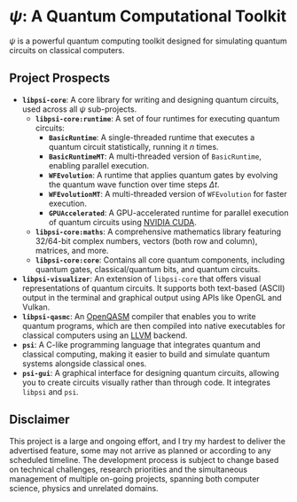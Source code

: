 # $\psi$: A Quantum Computational Toolkit
$\psi$ is a powerful quantum computing toolkit designed for simulating quantum circuits on classical computers.

## Project Prospects
- **`libpsi-core`**: A core library for writing and designing quantum circuits, used across all $\psi$ sub-projects. 
    - **`libpsi-core:runtime`**: A set of four runtimes for executing quantum circuits:
        - **`BasicRuntime`**: A single-threaded runtime that executes a quantum circuit statistically, running it $n$ times.
        - **`BasicRuntimeMT`**: A multi-threaded version of `BasicRuntime`, enabling parallel execution.
        - **`WFEvolution`**: A runtime that applies quantum gates by evolving the quantum wave function over time steps $\Delta t$.
        - **`WFEvolutionMT`**: A multi-threaded version of `WFEvolution` for faster execution.
        - **`GPUAccelerated`**: A GPU-accelerated runtime for parallel execution of quantum circuits using [NVIDIA CUDA](https://developer.nvidia.com/cuda-toolkit).
    - **`libpsi-core:maths`**: A comprehensive mathematics library featuring 32/64-bit complex numbers, vectors (both row and column), matrices, and more.
    - **`libpsi-core:core`**: Contains all core quantum components, including quantum gates, classical/quantum bits, and quantum circuits.
- **`libpsi-visualizer`**: An extension of `libpsi-core` that offers visual representations of quantum circuits. It supports both text-based (ASCII) output in the terminal and graphical output using APIs like OpenGL and Vulkan.
- **`libpsi-qasmc`**: An [OpenQASM](https://openqasm.com/) compiler that enables you to write quantum programs, which are then compiled into native executables for classical computers using an [LLVM](https://llvm.org/) backend.
- **`psi`**: A C-like programming language that integrates quantum and classical computing, making it easier to build and simulate quantum systems alongside classical ones.
- **`psi-gui`**: A graphical interface for designing quantum circuits, allowing you to create circuits visually rather than through code. It integrates `libpsi` and `psi`.

## Disclaimer
This project is a large and ongoing effort, and I try my hardest to deliver the advertised feature, some may not arrive as planned or according to any scheduled timeline. The development process is subject to change based on technical challenges, research priorities and the simultaneous management of multiple on-going projects, spanning both computer science, physics and unrelated domains.
